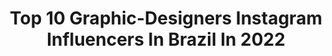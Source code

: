 ---
title: Top 10 Graphic-Designers Instagram Influencers In Brazil In 2022
description: >-
  Find top graphic-designers Instagram influencers in Brazil in 2022. Most popular hashtags: #realismo #art #photoshop.
platform: Instagram
hits: 37
text_top: Discover the top-rated Instagram accounts on inBeat.
text_bottom: inBeat has 37 Instagram influencers like this in Brazil for you to work with.
profiles:
  - username: "hftxart"
    fullname: >-
      Helena | Digital illustrator
    bio: >-
      COMMISSIONS OPEN - only portraits Brazilian 🇧🇷 | self-taught | Graphic Designer Love finding art accounts to follow!😊
    location: "Brazil"
    followers: 12944
    engagement: 1949
    commentsToLikes: 0.041161
    id: ckaosncpzs7ui0i78cg18wqc3
    verified: false
    hashtags: "#desenhorealista, #arte, #illustration, #artistsoninstagram"
  - username: "nubiaemdetalhes"
    fullname: >-
      Cosplayer & Visual Artist
    bio: >-
      ✨Nubia Em Detalhes✨ - Makeup & Graphic Designer - 21 years old / SP - BRAZIL 🇧🇷 👉 +150k Tiktok: @nubiaemdetalhes 👇 My Links:
    location: "Brazil"
    followers: 6897
    engagement: 769
    commentsToLikes: 0.134263
    id: ck9wow8656uu00j78uc7zjsfl
    verified: false
    hashtags: "#evelynn, #timburton, #carmillacastlevania, #disneycosplay"
  - username: "romarinhoart"
    fullname: >-
      Romárinho dos Teclados (em 🏠)
    bio: >-
      🎓 Ed. Física (UFS) 🎹 Keyboard Player 👨🏽‍💻 Graphic Designer @romarinhodesign ✍🏽 Desenhista (encomendas | direct) 🐦 Twitter 🎬 TikTok @romarinhoart
    location: "Brazil"
    followers: 7397
    engagement: 707
    commentsToLikes: 0.094282
    id: ckaoyg5wuhdwu0i785fh2fkeg
    verified: false
    hashtags: "#na, #instart, #familia, #mister"
  - username: "giulia.yeyo"
    fullname: >-
      Giulia Giugno (줄리아)
    bio: >-
      São Paulo to Seoul. 난 마음대로 명예롭게 해. 🌈 Graphic Designer and... stuff
    location: "Brazil"
    followers: 23198
    engagement: 759
    commentsToLikes: 0.005257
    id: ck14gtit86yac0i19npcca3ri
    verified: false
    hashtags: "#safegangwon, #wellnessgangwon, #gangwon, #yangyangforeigntaxi"
  - username: "alvaro_jr_1"
    fullname: >-
      Álvaro Júnior
    bio: >-
      • Caetité - BA • @juaguiar_1 💘 • Graphic Designer - @jumpdesign_
    location: "Brazil"
    followers: 2253
    engagement: 2514
    commentsToLikes: 0.056899
    id: ck8t3758625az0j78qitrthxj
    verified: false
    hashtags: "#couplegoals, #couple, #pretosnotopo, #couples"
  - username: "palumalerba"
    fullname: >-
      Palu
    bio: >-
      ✨ 20 years old 👩🏽‍💻Freelance Graphic Designer ✨Made in Argentina 🇦🇷 📍Home
    location: "Brazil"
    followers: 9413
    engagement: 510
    commentsToLikes: 0.021417
    id: ck6tsugr76wbk0j71c3m6sj6v
    verified: false
    hashtags: "#adventureisoutthere, #bali, #esquel, #patagoniaargentina"
  - username: "avgab1"
    fullname: >-
      Gab1
    bio: >-
      Vj, Dj, Music Producer and Graphic Designer / Audiovisual project. Curitiba - Brazil 🇧🇷 United Vjs - House Music ❤️
    location: "Brazil"
    followers: 8316
    engagement: 526
    commentsToLikes: 0.053095
    id: ck8tdca3l2ry20j78pm2upgua
    verified: false
    hashtags: "#housemusicalllifelong, #avgab1, #audiovisual, #housemusic"
  - username: "takad444"
    fullname: >-
      Takada ∆³
    bio: >-
      video editor / graphic designer / animator / shit ✨🧪 Parcerias, divulgações e orçamentos: 444contato@gmail.com
    location: "Brazil"
    followers: 18793
    engagement: 1431
    commentsToLikes: 0.014353
    id: ck5c89sym91m70i110ky9xwcd
    verified: false
    hashtags: ""
  - username: "lacdsgn"
    fullname: >-
      Paolo Lacava
    bio: >-
      🔵⚫⚪ 🎨 Graphic Designer / ✍🏼 Done: O CLUBE, FUSE, LIFEPRO, ARTSports, Starfactory 📞 WPP: 51 986078276
    location: "Brazil"
    followers: 5253
    engagement: 1149
    commentsToLikes: 0.021220
    id: ck8tasolfswfi0j78yamo62w7
    verified: false
    hashtags: ""
  - username: "vickcammie"
    fullname: >-
      vick cammie
    bio: >-
      @ porto alegre // brasil ⠀⠀⠀⠀⠀⠀⠀ orçamentos de filtros: inbox graphic designer ⠀⠀⠀⠀⠀⠀⠀ 🦇vickcammie@gmail.com ⠀⠀⠀⠀⠀⠀⠀
    location: "Brazil"
    followers: 46103
    engagement: 570
    commentsToLikes: 0.016929
    id: ck14imcbag3rk0i19f8n4jvlo
    verified: false
    hashtags: ""
---